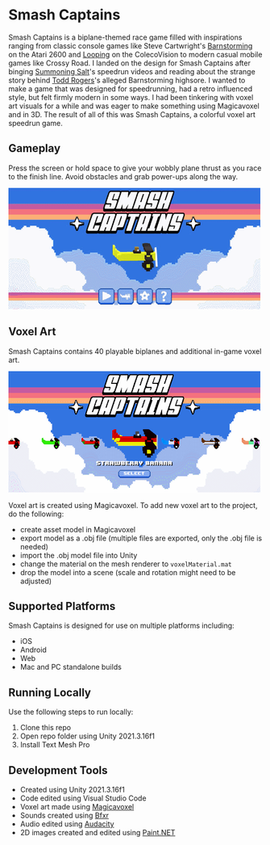 # Smash Captains
Smash Captains is a biplane-themed race game filled with inspirations ranging from classic console games like Steve Cartwright's [Barnstorming](https://en.wikipedia.org/wiki/Barnstorming_(video_game)) on the Atari 2600 and [Looping](https://en.wikipedia.org/wiki/Looping_(video_game)) on the ColecoVision to modern casual mobile games like Crossy Road. I landed on the design for Smash Captains after binging [Summoning Salt](https://www.youtube.com/c/SummoningSalt)'s speedrun videos and reading about the strange story behind [Todd Rogers](https://en.wikipedia.org/wiki/Todd_Rogers_(gamer))'s alleged Barnstorming highsore. I wanted to make a game that was designed for speedrunning, had a retro influenced style, but felt firmly modern in some ways. I had been tinkering with voxel art visuals for a while and was eager to make something using Magicavoxel and in 3D. The result of all of this was Smash Captains, a colorful voxel art speedrun game.

## Gameplay
Press the screen or hold space to give your wobbly plane thrust as you race to the finish line. Avoid obstacles and grab power-ups along the way.

![Smash Captains gameplay](https://github.com/mklewandowski/smash-captains/blob/main/Assets/Images/smash-captains-gameplay.gif?raw=true)

## Voxel Art

Smash Captains contains 40 playable biplanes and additional in-game voxel art.

![Smash Captains planes](https://github.com/mklewandowski/smash-captains/blob/main/Assets/Images/smash-captains-planes.gif?raw=true)

Voxel art is created using Magicavoxel. To add new voxel art to the project, do the following:
- create asset model in Magicavoxel
- export model as a .obj file (multiple files are exported, only the .obj file is needed)
- import the .obj model file into Unity
- change the material on the mesh renderer to `voxelMaterial.mat`
- drop the model into a scene (scale and rotation might need to be adjusted)

## Supported Platforms
Smash Captains is designed for use on multiple platforms including:
- iOS
- Android
- Web
- Mac and PC standalone builds

## Running Locally
Use the following steps to run locally:
1. Clone this repo
2. Open repo folder using Unity 2021.3.16f1
3. Install Text Mesh Pro

## Development Tools
- Created using Unity 2021.3.16f1
- Code edited using Visual Studio Code
- Voxel art made using [Magicavoxel](https://www.voxelmade.com/magicavoxel/)
- Sounds created using [Bfxr](https://www.bfxr.net/)
- Audio edited using [Audacity](https://www.audacityteam.org/)
- 2D images created and edited using [Paint.NET](https://www.getpaint.net/)
